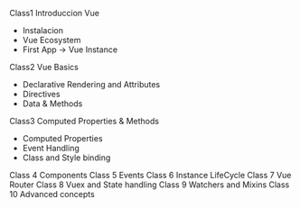 Class1 Introduccion Vue
- Instalacion
- Vue Ecosystem
- First App -> Vue Instance

Class2 Vue Basics
- Declarative Rendering and Attributes
- Directives
- Data & Methods

Class3 Computed Properties & Methods
- Computed Properties
- Event Handling
- Class and Style binding

Class 4 Components
Class 5 Events
Class 6 Instance LifeCycle
Class 7 Vue Router
Class 8 Vuex and State handling
Class 9 Watchers and Mixins
Class 10 Advanced concepts
